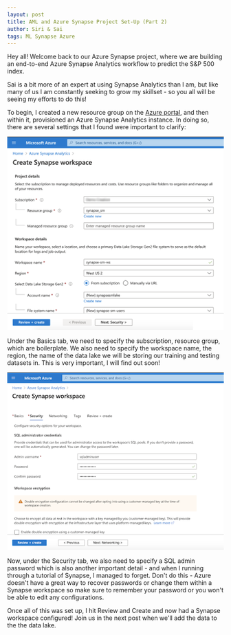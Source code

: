 ```yaml
---
layout: post
title: AML and Azure Synapse Project Set-Up (Part 2)
author: Siri & Sai
tags: ML Synapse Azure 
---
```


Hey all! Welcome back to our Azure Synapse project, where we are building an end-to-end Azure Synapse Analytics workflow to predict the S&P 500 index. 

Sai is a bit more of an expert at using Synapse Analytics than I am, but like many of us I am constantly seeking to grow my skillset - so you all will be seeing my efforts to do this! 

To begin, I created a new resource group on the [Azure portal](portal.azure.com), and then within it, provisioned an Azure Synapse Analytics instance. In doing so, there are several settings that I found were important to clarify: 

![Entering workspace details](/assets/images/synapse-blog/creating_synapse_ws.png "Synapse provisioning")

Under the Basics tab, we need to specify the subscription, resource group, which are boilerplate. We also need to specify the workspace name, the region, the name of the data lake we will be storing our training and testing datasets in. This is very important, I will find out soon!

![Entering workspace details](/assets/images/synapse-blog/creating_synapse_admin_pw.png "Synapse provisioning")

Now, under the Security tab, we also need to specify a SQL admin password which is also another important detail - and when I running through a tutorial of Synapse, I managed to forget. Don't do this - Azure doesn't have a great way to recover passwords or change them within a Synapse workspace so make sure to remember your password or you won't be able to edit any configurations. 

Once all of this was set up, I hit Review and Create and now had a Synapse workspace configured! Join us in the next post when we'll add the data to the the data lake. 





